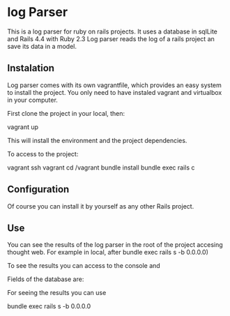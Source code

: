 # log Parser

This is a log parser for ruby on rails  projects. It uses a database in sqlLite and Rails 4.4 with Ruby 2.3
Log parser reads the log of a rails project an save its data in a model. 

##   Instalation

Log parser comes with its own vagrantfile, which provides an easy system to install the project. You only need to have instaled vagrant and virtualbox in your computer.

First clone the project in your local, then:

vagrant up

This will install the environment and the project dependencies.

To access to the project:

vagrant ssh
vagrant 
cd /vagrant
bundle install
bundle exec rails c

## Configuration

Of course you can install it by yourself as any other Rails project.

## Use

You can see the results of the log parser in the root of the project accesing thought web. For example in local, after bundle exec rails s -b 0.0.0.0)

To see the results you can access to the console and 

Fields of the database are:




For seeing the results you can use 

bundle exec rails s -b 0.0.0.0
